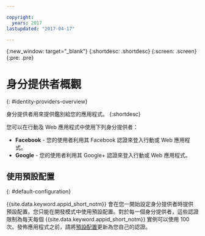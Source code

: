 ```yaml
---

copyright:
  years: 2017
lastupdated: "2017-04-17"

---
```


{:new_window: target="_blank"}
{:shortdesc: .shortdesc}
{:screen: .screen}
{:pre: .pre}

# 身分提供者概觀
{: #identity-providers-overview}

身分提供者用來提供鑑別給您的應用程式。
{:shortdesc}

您可以在行動及 Web 應用程式中使用下列身分提供者：

* **Facebook** - 您的使用者利用其 Facebook 認證來登入行動或 Web 應用程式。
* **Google** - 您的使用者利用其 Google+ 認證來登入行動或 Web 應用程式。
<!--* **Custom** - Bring your own identity provider. The identity providers should be compliant with OIDC. -->

## 使用預設配置
{: #default-configuration}

{{site.data.keyword.appid_short_notm}} 會在您一開始設定身分提供者時提供預設配置。您只能在開發模式中使用預設配置。對於每一個身分提供者，這些認證限制為每天每個 {{site.data.keyword.appid_short_notm}} 實例可以使用 100 次。發佈應用程式之前，請將[預設配置](/docs/services/appid/identity-providers.html)更新為您自己的認證。
